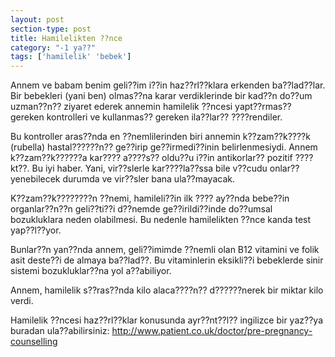 ```yaml
---
layout: post
section-type: post
title: Hamilelikten ??nce
category: "-1 ya??"
tags: ['hamilelik' 'bebek']
---
```


Annem ve babam benim geli??im i??in haz??rl??klara erkenden ba??lad??lar. Bir bebekleri (yani ben) olmas??na karar verdiklerinde bir kad??n do??um uzman??n?? ziyaret ederek annemin hamilelik ??ncesi yapt??rmas?? gereken kontrolleri ve kullanmas?? gereken ila??lar?? ????rendiler.

Bu kontroller aras??nda en ??nemlilerinden biri annemin k??zam??k????k (rubella) hastal??????n?? ge??irip ge??irmedi??inin belirlenmesiydi. Annem k??zam??k??????a kar???? a????s?? oldu??u i??in antikorlar?? pozitif ????kt??. Bu iyi haber. Yani, vir??slerle kar????la??ssa bile v??cudu onlar?? yenebilecek durumda ve vir??sler bana ula??mayacak.

K??zam??k????????n ??nemi, hamileli??in ilk ???? ay??nda bebe??in organlar??n??n geli??ti??i d??nemde ge??irildi??inde do??umsal bozukluklara neden olabilmesi. Bu nedenle hamilelikten ??nce kanda test yap??l??yor.

Bunlar??n yan??nda annem, geli??imimde ??nemli olan B12 vitamini ve folik asit deste??i de almaya ba??lad??. Bu vitaminlerin eksikli??i bebeklerde sinir sistemi bozukluklar??na yol a??abiliyor.

Annem, hamilelik s??ras??nda kilo alaca????n?? d??????nerek bir miktar kilo verdi.

Hamilelik ??ncesi haz??rl??klar konusunda ayr??nt??l?? ingilizce bir yaz??ya buradan ula??abilirsiniz: <a href="http://www.patient.co.uk/doctor/pre-pregnancy-counselling">http://www.patient.co.uk/doctor/pre-pregnancy-counselling</a>